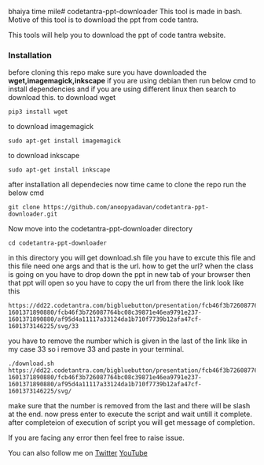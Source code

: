 bhaiya time mile# codetantra-ppt-downloader
This tool is made in bash. Motive of this tool is to download the ppt from code tantra.

This tools will help you to download the ppt of code tantra website.

### Installation

before cloning this repo make sure you have downloaded the **wget,imagemagick,inkscape**
if you are using debian then run below cmd to install dependencies and if you are using different linux then search to download this.
to download wget
```
pip3 install wget
```
to download imagemagick
```
sudo apt-get install imagemagick
```
to download inkscape
```
sudo apt-get install inkscape
```
after installation all dependecies now time came to clone the repo run the below cmd
```
git clone https://github.com/anoopyadavan/codetantra-ppt-downloader.git
```
Now move into the codetantra-ppt-downloader directory
```
cd codetantra-ppt-downloader
```
in this directory you will get download.sh file you have to excute this file and this file need one args and that is the url.
how to get the url?
when the class is going on you have to drop down the ppt in new tab of your browser then that ppt will open so you have to copy the url from there 
the link look like this
```
https://dd22.codetantra.com/bigbluebutton/presentation/fcb46f3b726087764bc08c39871e46ea9791e237-1601371890880/fcb46f3b726087764bc08c39871e46ea9791e237-1601371890880/af95d4a11117a33124da1b710f7739b12afa47cf-1601373146225/svg/33
```
you have to remove the number which is given in the last of the link like in my case 33 so i remove 33 and paste in your terminal.
```
./download.sh  https://dd22.codetantra.com/bigbluebutton/presentation/fcb46f3b726087764bc08c39871e46ea9791e237-1601371890880/fcb46f3b726087764bc08c39871e46ea9791e237-1601371890880/af95d4a11117a33124da1b710f7739b12afa47cf-1601373146225/svg/
```
make sure that the number is removed from the last and there will be slash at the end.
now press enter to execute the script and wait untill it complete.
after completeion of execution of script you will get message of completion.

If you are facing any error then feel free to raise issue.

You can also follow me on [Twitter](https://twitter.com/anoopyadav5237/) [YouTube](https://www.youtube.com/oblivion5237)
